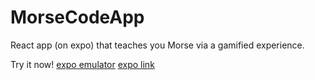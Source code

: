 # MorseCodeApp
React app (on expo) that teaches you Morse via a gamified experience.

Try it now! 
[expo emulator](https://expo.io/appetize-simulator?url=https://expo.io/@artliu/learn-morse)
[expo link](https://expo.io/@artliu/learn-morse)
